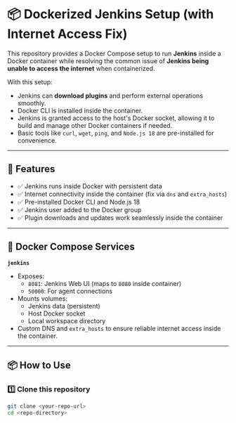 # 📦 Dockerized Jenkins Setup (with Internet Access Fix)

This repository provides a Docker Compose setup to run **Jenkins** inside a Docker container while resolving the common issue of **Jenkins being unable to access the internet** when containerized.

With this setup:
- Jenkins can **download plugins** and perform external operations smoothly.
- Docker CLI is installed inside the container.
- Jenkins is granted access to the host's Docker socket, allowing it to build and manage other Docker containers if needed.
- Basic tools like `curl`, `wget`, `ping`, and `Node.js 18` are pre-installed for convenience.

---

## 📜 Features

- ✅ Jenkins runs inside Docker with persistent data
- ✅ Internet connectivity inside the container (fix via `dns` and `extra_hosts`)
- ✅ Pre-installed Docker CLI and Node.js 18
- ✅ Jenkins user added to the Docker group
- ✅ Plugin downloads and updates work seamlessly inside the container

---

## 🐳 Docker Compose Services

**`jenkins`**
- Exposes:
  - `8081`: Jenkins Web UI (maps to `8080` inside container)
  - `50000`: For agent connections
- Mounts volumes:
  - Jenkins data (persistent)
  - Host Docker socket
  - Local workspace directory
- Custom DNS and `extra_hosts` to ensure reliable internet access inside the container.

---

## 📦 How to Use

### 1️⃣ Clone this repository

```bash
git clone <your-repo-url>
cd <repo-directory>
